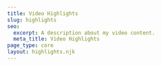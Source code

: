 ```yaml
---
title: Video Highlights
slug: highlights
seo:
  excerpt: A description about my video content.
  meta_title: Video Highlights
page_type: core
layout: highlights.njk
---
```

